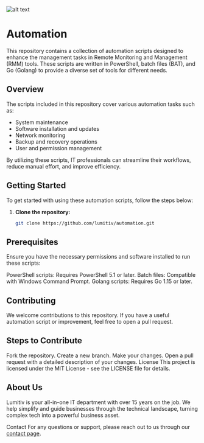 ![alt text](https://www.lumitiv.com/wp-content/uploads/site-main-logo.png "Lumitiv Logo")

# Automation

This repository contains a collection of automation scripts designed to enhance the management tasks in Remote Monitoring and Management (RMM) tools. These scripts are written in PowerShell, batch files (BAT), and Go (Golang) to provide a diverse set of tools for different needs.

## Overview

The scripts included in this repository cover various automation tasks such as:

- System maintenance
- Software installation and updates
- Network monitoring
- Backup and recovery operations
- User and permission management

By utilizing these scripts, IT professionals can streamline their workflows, reduce manual effort, and improve efficiency.

## Getting Started

To get started with using these automation scripts, follow the steps below:

1. **Clone the repository:**
   ```sh
   git clone https://github.com/lumitiv/automation.git

## Prerequisites
Ensure you have the necessary permissions and software installed to run these scripts:

PowerShell scripts: Requires PowerShell 5.1 or later.
Batch files: Compatible with Windows Command Prompt.
Golang scripts: Requires Go 1.15 or later.

## Contributing
We welcome contributions to this repository. If you have a useful automation script or improvement, feel free to open a pull request.

## Steps to Contribute
Fork the repository.
Create a new branch.
Make your changes.
Open a pull request with a detailed description of your changes.
License
This project is licensed under the MIT License - see the LICENSE file for details.

## About Us
Lumitiv is your all-in-one IT department with over 15 years on the job. We help simplify and guide businesses through the technical landscape, turning complex tech into a powerful business asset.

Contact
For any questions or support, please reach out to us through our [contact page](https://www.lumitiv.com).
